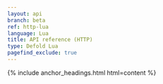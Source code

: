 ```yaml
---
layout: api
branch: beta
ref: http-lua
language: Lua
title: API reference (HTTP)
type: Defold Lua
pagefind_exclude: true
---
```

{% include anchor_headings.html html=content %}